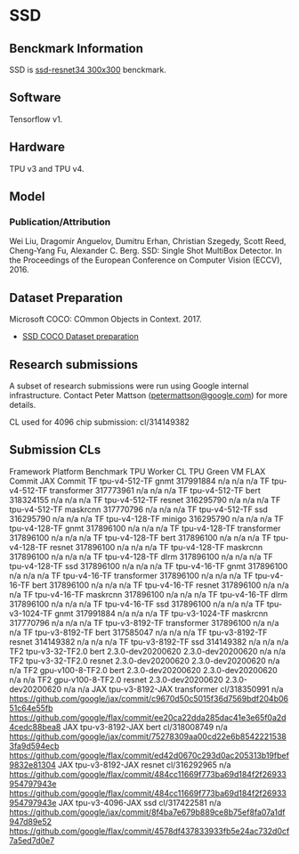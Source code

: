 # SSD

## Benckmark Information

SSD is
[ssd-resnet34 300x300](https://github.com/mlperf/training/tree/master/single_stage_detector/ssd) benckmark.

## Software

Tensorflow v1.

## Hardware
TPU v3 and TPU v4.

## Model
### Publication/Attribution

Wei Liu, Dragomir Anguelov, Dumitru Erhan, Christian Szegedy, Scott Reed,
Cheng-Yang Fu, Alexander C. Berg. SSD: Single Shot MultiBox Detector. In the
Proceedings of the European Conference on Computer Vision (ECCV), 2016.

## Dataset Preparation

Microsoft COCO: COmmon Objects in Context. 2017.

*   [SSD COCO Dataset preparation](https://github.com/tensorflow/tpu/tree/master/models/official/retinanet#preparing-the-coco-dataset)

## Research submissions

A subset of research submissions were run using Google internal
infrastructure. Contact Peter Mattson (petermattson@google.com) for more
details.

CL used for 4096 chip submission: cl/314149382

## Submission CLs

Framework	Platform	Benchmark	TPU Worker CL	TPU Green VM	FLAX Commit	JAX Commit
TF	tpu-v4-512-TF	gnmt	317991884	n/a	n/a	n/a
TF	tpu-v4-512-TF	transformer	317773961	n/a	n/a	n/a
TF	tpu-v4-512-TF	bert	318324155	n/a	n/a	n/a
TF	tpu-v4-512-TF	resnet	316295790	n/a	n/a	n/a
TF	tpu-v4-512-TF	maskrcnn	317770796	n/a	n/a	n/a
TF	tpu-v4-512-TF	ssd	316295790	n/a	n/a	n/a
TF	tpu-v4-128-TF	minigo	316295790	n/a	n/a	n/a
TF	tpu-v4-128-TF	gnmt	317896100	n/a	n/a	n/a
TF	tpu-v4-128-TF	transformer	317896100	n/a	n/a	n/a
TF	tpu-v4-128-TF	bert	317896100	n/a	n/a	n/a
TF	tpu-v4-128-TF	resnet	317896100	n/a	n/a	n/a
TF	tpu-v4-128-TF	maskrcnn	317896100	n/a	n/a	n/a
TF	tpu-v4-128-TF	dlrm	317896100	n/a	n/a	n/a
TF	tpu-v4-128-TF	ssd	317896100	n/a	n/a	n/a
TF	tpu-v4-16-TF	gnmt	317896100	n/a	n/a	n/a
TF	tpu-v4-16-TF	transformer	317896100	n/a	n/a	n/a
TF	tpu-v4-16-TF	bert	317896100	n/a	n/a	n/a
TF	tpu-v4-16-TF	resnet	317896100	n/a	n/a	n/a
TF	tpu-v4-16-TF	maskrcnn	317896100	n/a	n/a	n/a
TF	tpu-v4-16-TF	dlrm	317896100	n/a	n/a	n/a
TF	tpu-v4-16-TF	ssd	317896100	n/a	n/a	n/a
TF	tpu-v3-1024-TF	gnmt	317991884	n/a	n/a	n/a
TF	tpu-v3-1024-TF	maskrcnn	317770796	n/a	n/a	n/a
TF	tpu-v3-8192-TF	transformer	317896100	n/a	n/a	n/a
TF	tpu-v3-8192-TF	bert	317585047	n/a	n/a	n/a
TF	tpu-v3-8192-TF	resnet	314149382	n/a	n/a	n/a
TF	tpu-v3-8192-TF	ssd	314149382	n/a	n/a	n/a
TF2	tpu-v3-32-TF2.0	bert	2.3.0-dev20200620	2.3.0-dev20200620	n/a	n/a
TF2	tpu-v3-32-TF2.0	resnet	2.3.0-dev20200620	2.3.0-dev20200620	n/a	n/a
TF2	gpu-v100-8-TF2.0	bert	2.3.0-dev20200620	2.3.0-dev20200620	n/a	n/a
TF2	gpu-v100-8-TF2.0	resnet	2.3.0-dev20200620	2.3.0-dev20200620	n/a	n/a
JAX	tpu-v3-8192-JAX	transformer	cl/318350991	n/a	https://github.com/google/jax/commit/c9670d50c5015f36d7569bdf204b0651c64e55fb	https://github.com/google/flax/commit/ee20ca22dda285dac41e3e65f0a2d4cedc88bea8 
JAX	tpu-v3-8192-JAX	bert	cl/318008749	n/a	https://github.com/google/jax/commit/75278309aa00cd22e6b85422215383fa9d594ecb	https://github.com/google/flax/commit/ed42d0670c293d0ac205313b19fbef9832e81304 
JAX	tpu-v3-8192-JAX	resnet	cl/316292965	n/a	https://github.com/google/flax/commit/484cc11669f773ba69d184f2f26933954797943e	https://github.com/google/flax/commit/484cc11669f773ba69d184f2f26933954797943e
JAX	tpu-v3-4096-JAX	ssd	cl/317422581	n/a	https://github.com/google/jax/commit/8f4ba7e679b889ce8b75ef8fa07a1df947d89e52	https://github.com/google/flax/commit/4578df437833933fb5e24ac732d0cf7a5ed7d0e7 

